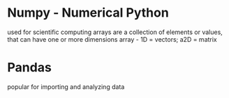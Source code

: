 # Numpy - Numerical Python
used for scientific computing
 arrays are a collection of elements or values, that can have one or more dimensions
 array - 1D = vectors; a2D = matrix
 # Pandas
 popular for importing and analyzing data
 
 

